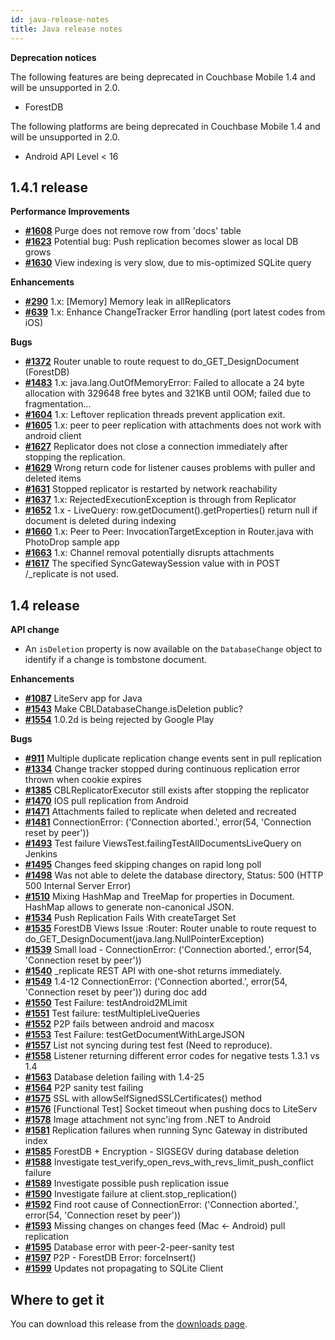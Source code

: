 ```yaml
---
id: java-release-notes
title: Java release notes
---
```


__Deprecation notices__

The following features are being deprecated in Couchbase Mobile 1.4 and will be unsupported in 2.0.

- ForestDB

The following platforms are being deprecated in Couchbase Mobile 1.4 and will be unsupported in 2.0.

- Android API Level < 16 

## 1.4.1 release

__Performance Improvements__

- [__#1608__](https://github.com/couchbase/couchbase-lite-java-core/issues/1608) Purge does not remove row from 'docs' table
- [__#1623__](https://github.com/couchbase/couchbase-lite-java-core/issues/1623) Potential bug: Push replication becomes slower as local DB grows
- [__#1630__](https://github.com/couchbase/couchbase-lite-java-core/issues/1630) View indexing is very slow, due to mis-optimized SQLite query

__Enhancements__

- [__#290__](https://github.com/couchbase/couchbase-lite-java-core/issues/290) 1.x: [Memory] Memory leak in allReplicators
- [__#639__](https://github.com/couchbase/couchbase-lite-java-core/issues/639) 1.x: Enhance ChangeTracker Error handling (port latest codes from iOS)

__Bugs__

- [__#1372__](https://github.com/couchbase/couchbase-lite-java-core/issues/1372) Router unable to route request to do_GET_DesignDocument (ForestDB)
- [__#1483__](https://github.com/couchbase/couchbase-lite-java-core/issues/1483) 1.x: java.lang.OutOfMemoryError: Failed to allocate a 24 byte allocation with 329648 free bytes and 321KB until OOM; failed due to fragmentation...
- [__#1604__](https://github.com/couchbase/couchbase-lite-java-core/issues/1604) 1.x: Leftover replication threads prevent application exit.
- [__#1605__](https://github.com/couchbase/couchbase-lite-java-core/issues/1605) 1.x: peer to peer replication with attachments does not work with android client
- [__#1627__](https://github.com/couchbase/couchbase-lite-java-core/issues/1627) Replicator does not close a connection immediately after stopping the replication. 
- [__#1629__](https://github.com/couchbase/couchbase-lite-java-core/issues/1629) Wrong return code for listener causes problems with puller and deleted items
- [__#1631__](https://github.com/couchbase/couchbase-lite-java-core/issues/1631) Stopped replicator is restarted by network reachability
- [__#1637__](https://github.com/couchbase/couchbase-lite-java-core/issues/1637) 1.x: RejectedExecutionException is through from Replicator
- [__#1652__](https://github.com/couchbase/couchbase-lite-java-core/issues/1652) 1.x - LiveQuery: row.getDocument().getProperties() return null if document is deleted during indexing
- [__#1660__](https://github.com/couchbase/couchbase-lite-java-core/issues/1660) 1.x: Peer to Peer: InvocationTargetException in Router.java with PhotoDrop sample app
- [__#1663__](https://github.com/couchbase/couchbase-lite-java-core/issues/1663) 1.x: Channel removal potentially disrupts attachments
- [__#1617__](https://github.com/couchbase/couchbase-lite-java-core/issues/1617) The specified SyncGatewaySession value with in POST /\_replicate is not used.

## 1.4 release

__API change__

- An `isDeletion` property is now available on the `DatabaseChange` object to identify if a change is tombstone document.

__Enhancements__

- [__#1087__](https://github.com/couchbase/couchbase-lite-java-core/issues/1087) LiteServ app for Java
- [__#1543__](https://github.com/couchbase/couchbase-lite-java-core/issues/1543) Make CBLDatabaseChange.isDeletion public?
- [__#1554__](https://github.com/couchbase/couchbase-lite-java-core/issues/1554) 1.0.2d is being rejected by Google Play

__Bugs__

- [__#911__](https://github.com/couchbase/couchbase-lite-java-core/issues/911) Multiple duplicate replication change events sent in pull replication
- [__#1334__](https://github.com/couchbase/couchbase-lite-java-core/issues/1334) Change tracker stopped during continuous replication error thrown when cookie expires
- [__#1385__](https://github.com/couchbase/couchbase-lite-java-core/issues/1385) CBLReplicatorExecutor still exists after stopping the replicator
- [__#1470__](https://github.com/couchbase/couchbase-lite-java-core/issues/1470) IOS pull replication from Android
- [__#1471__](https://github.com/couchbase/couchbase-lite-java-core/issues/1471) Attachments failed to replicate when deleted and recreated
- [__#1481__](https://github.com/couchbase/couchbase-lite-java-core/issues/1481) ConnectionError: ('Connection aborted.', error(54, 'Connection reset by peer'))
- [__#1493__](https://github.com/couchbase/couchbase-lite-java-core/issues/1493) Test failure ViewsTest.failingTestAllDocumentsLiveQuery on Jenkins
- [__#1495__](https://github.com/couchbase/couchbase-lite-java-core/issues/1495) Changes feed skipping changes on rapid long poll
- [__#1498__](https://github.com/couchbase/couchbase-lite-java-core/issues/1498) Was not able to delete the database directory, Status: 500 (HTTP 500 Internal Server Error)
- [__#1510__](https://github.com/couchbase/couchbase-lite-java-core/issues/1510) Mixing HashMap and TreeMap for properties in Document. HashMap allows to generate non-canonical JSON.
- [__#1534__](https://github.com/couchbase/couchbase-lite-java-core/issues/1534) Push Replication Fails With createTarget Set
- [__#1535__](https://github.com/couchbase/couchbase-lite-java-core/issues/1535) ForestDB Views Issue :Router: Router unable to route request to do_GET_DesignDocument(java.lang.NullPointerException)
- [__#1539__](https://github.com/couchbase/couchbase-lite-java-core/issues/1539) Small load - ConnectionError: ('Connection aborted.', error(54, 'Connection reset by peer'))
- [__#1540__](https://github.com/couchbase/couchbase-lite-java-core/issues/1540) _replicate REST API with one-shot returns immediately.
- [__#1549__](https://github.com/couchbase/couchbase-lite-java-core/issues/1549) 1.4-12 ConnectionError: ('Connection aborted.', error(54, 'Connection reset by peer')) during doc add
- [__#1550__](https://github.com/couchbase/couchbase-lite-java-core/issues/1550) Test Failure: testAndroid2MLimit
- [__#1551__](https://github.com/couchbase/couchbase-lite-java-core/issues/1551) Test failure: testMultipleLiveQueries
- [__#1552__](https://github.com/couchbase/couchbase-lite-java-core/issues/1552) P2P fails between android and macosx
- [__#1553__](https://github.com/couchbase/couchbase-lite-java-core/issues/1553) Test Failure: testGetDocumentWithLargeJSON
- [__#1557__](https://github.com/couchbase/couchbase-lite-java-core/issues/1557) List not syncing during test fest (Need to reproduce).
- [__#1558__](https://github.com/couchbase/couchbase-lite-java-core/issues/1558) Listener returning different error codes for negative tests 1.3.1 vs 1.4
- [__#1563__](https://github.com/couchbase/couchbase-lite-java-core/issues/1563) Database deletion failing with 1.4-25
- [__#1564__](https://github.com/couchbase/couchbase-lite-java-core/issues/1564) P2P sanity test failing
- [__#1575__](https://github.com/couchbase/couchbase-lite-java-core/issues/1575) SSL with allowSelfSignedSSLCertificates() method
- [__#1576__](https://github.com/couchbase/couchbase-lite-java-core/issues/1576) [Functional Test] Socket timeout when pushing docs to LiteServ
- [__#1578__](https://github.com/couchbase/couchbase-lite-java-core/issues/1578) Image attachment not sync'ing from .NET to Android
- [__#1581__](https://github.com/couchbase/couchbase-lite-java-core/issues/1581) Replication failures when running Sync Gateway in distributed index
- [__#1585__](https://github.com/couchbase/couchbase-lite-java-core/issues/1585) ForestDB + Encryption - SIGSEGV during database deletion
- [__#1588__](https://github.com/couchbase/couchbase-lite-java-core/issues/1588) Investigate test_verify_open_revs_with_revs_limit_push_conflict failure
- [__#1589__](https://github.com/couchbase/couchbase-lite-java-core/issues/1589) Investigate possible push replication issue
- [__#1590__](https://github.com/couchbase/couchbase-lite-java-core/issues/1590) Investigate failure at client.stop_replication()
- [__#1592__](https://github.com/couchbase/couchbase-lite-java-core/issues/1592) Find root cause of ConnectionError: ('Connection aborted.', error(54, 'Connection reset by peer'))
- [__#1593__](https://github.com/couchbase/couchbase-lite-java-core/issues/1593) Missing changes on changes feed (Mac <- Android) pull replication
- [__#1595__](https://github.com/couchbase/couchbase-lite-java-core/issues/1595) Database error with peer-2-peer-sanity test
- [__#1597__](https://github.com/couchbase/couchbase-lite-java-core/issues/1597) P2P - ForestDB Error: forceInsert()
- [__#1599__](https://github.com/couchbase/couchbase-lite-java-core/issues/1599) Updates not propagating to SQLite Client

## Where to get it

You can download this release from the [downloads page](http://www.couchbase.com/nosql-databases/downloads#couchbase-mobile).
